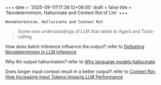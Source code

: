 +++
date = '2025-09-11T17:38:12+08:00'
draft = false
title = 'Nondeterminism, Hallucinate and Context Rot of Llm'
+++

`Nondeterminism, Hallucinate and Context Rot`
> Some new understandings of LLM that relate to Agent and Tools-calling

How does batch inference influence the output? 
refer to 
[Defeating Nondeterminism in LLM Inference](https://thinkingmachines.ai/blog/defeating-nondeterminism-in-llm-inference/)

Why llm output hallucination? 
refer to
[Why language models hallucinate](https://openai.com/index/why-language-models-hallucinate/)

Does longer input context result in a better output? 
refer to
[Context Rot: How Increasing Input Tokens Impacts LLM Performance](https://research.trychroma.com/context-rot)
